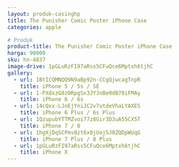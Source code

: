 ```yaml
---
layout: produk-casinghp
title: The Punisher Comic Poster iPhone Case
categories: apple

# Produk
product-title: The Punisher Comic Poster iPhone Case
harga: 90000
sku: hn-4837
image-drive: 1pGLuRzFI97aRss5CFuQce6Mptxh6tjhC
gallery:
  - url: 1BtICQMNQQ9N9aBp92n-CCgQjwcagTnpR
    title: iPhone 5 / 5s / SE
  - url: 1-PXdxzG8z0RpgSx3JYJnBe0dB70iFMAy
    title: iPhone 6 / 6s
  - url: 14cQxx-LJnEjYniJC2v7utdeVhaLYAXES
    title: iPhone 6 Plus / 6s Plus
  - url: 1QzupubYTTMZvoi77z8Gir3D3uA55CX5T
    title: iPhone 7 / 8
  - url: 1hgXjDqSCPmv8zt6x0jUoj5J0ZQDpWUqG
    title: iPhone 7 Plus / 8 Plus
  - url: 1pGLuRzFI97aRss5CFuQce6Mptxh6tjhC
    title: iPhone X
---
```

